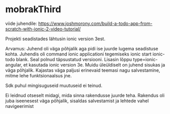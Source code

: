 # mobrakThird

viide juhendile:
https://www.joshmorony.com/build-a-todo-app-from-scratch-with-ionic-2-video-tutorial/

Projekti seadistades lähtusin ionic version 3est.

Arvamus:
Juhend oli väga põhjalik aga pidi ise juurde lugema seadistuse kohta. Juhendis oli command ionic applicationi tegemiseks ionic start ionic-todo blank. Seal polnud täpsustatud versiooni. Lisasin lõppu type=ionic-angular, et kasutada ionic version 3e. 
Muidu üleüldiselt on juhend sisukas ja väga põhjalik. Kajastas väga paljusi erinevaid teemasi nagu salvestamine, mitme lehe funktsionaalsus jne. 

Sdk puhul mingisuguseid muutuseid ei teinud.

Ei leidnud otseselt midagi, mida sinna rakendusse juurde teha. Rakendus oli juba iseenesest väga põhjalik, sisaldas salvestamist ja lehtede vahel navigeerimist
